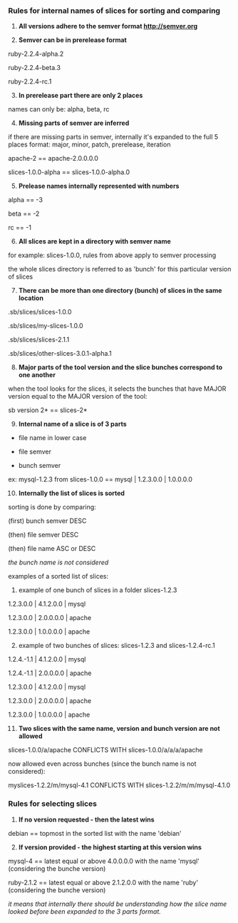 ### Rules for internal names of slices for sorting and comparing

1) **All versions adhere to the semver format http://semver.org**

2) **Semver can be in prerelease format**

ruby-2.2.4-alpha.2

ruby-2.2.4-beta.3

ruby-2.2.4-rc.1

3) **In prerelease part there are only 2 places**

names can only be: alpha, beta, rc

4) **Missing parts of semver are inferred**

if there are missing parts in semver, internally it's expanded to the full 5 places format:
major, minor, patch, prerelease, iteration

apache-2 == apache-2.0.0.0.0

slices-1.0.0-alpha == slices-1.0.0-alpha.0

5) **Prelease names internally represented with numbers**

alpha == -3

beta == -2

rc == -1

6) **All slices are kept in a directory with semver name** 

for example: slices-1.0.0, rules from above apply to semver processing

the whole slices directory is referred to as 'bunch' for this particular version of slices

7) **There can be more than one directory (bunch) of slices in the same location**

.sb/slices/slices-1.0.0

.sb/slices/my-slices-1.0.0

.sb/slices/slices-2.1.1

.sb/slices/other-slices-3.0.1-alpha.1

8) **Major parts of the tool version and the slice bunches correspond to one another**

when the tool looks for the slices, it selects the bunches that have MAJOR version equal to the MAJOR version of the tool:

sb version 2* == slices-2*

9) **Internal name of a slice is of 3 parts**

* file name in lower case

* file semver

* bunch semver  

ex: mysql-1.2.3 from slices-1.0.0 == mysql | 1.2.3.0.0 | 1.0.0.0.0

10) **Internally the list of slices is sorted**

sorting is done by comparing:

(first) bunch semver DESC

(then) file semver DESC

(then) file name ASC or DESC

*the bunch name is not considered*

examples of a sorted list of slices:

1) example of one bunch of slices in a folder slices-1.2.3

1.2.3.0.0 | 4.1.2.0.0 | mysql

1.2.3.0.0 | 2.0.0.0.0 | apache

1.2.3.0.0 | 1.0.0.0.0 | apache

2) example of two bunches of slices: slices-1.2.3 and slices-1.2.4-rc.1

1.2.4.-1.1 | 4.1.2.0.0 | mysql

1.2.4.-1.1 | 2.0.0.0.0 | apache

1.2.3.0.0 | 4.1.2.0.0 | mysql

1.2.3.0.0 | 2.0.0.0.0 | apache

1.2.3.0.0 | 1.0.0.0.0 | apache

11) **Two slices with the same name, version and bunch version are not allowed**

slices-1.0.0/a/apache CONFLICTS WITH slices-1.0.0/a/a/a/apache 

now allowed even across bunches (since the bunch name is not considered):

myslices-1.2.2/m/mysql-4.1 CONFLICTS WITH slices-1.2.2/m/m/mysql-4.1.0

### Rules for selecting slices

1) **If no version requested - then the latest wins**

debian == topmost in the sorted list with the name 'debian'

2) **If version provided - the highest starting at this version wins**

mysql-4 == latest equal or above 4.0.0.0.0 with the name 'mysql' (considering the bunche version)

ruby-2.1.2 == latest equal or above 2.1.2.0.0 with the name 'ruby' (considering the bunche version)

*it means that internally there should be understanding how the slice name looked before been expanded to the 3 parts format.*

